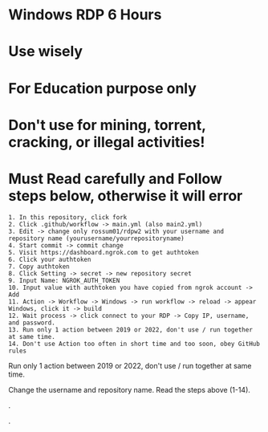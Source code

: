 # Windows RDP 6 Hours
# Use wisely
# For Education purpose only
# Don't use for mining, torrent, cracking, or illegal activities!
# Must Read carefully and Follow steps below, otherwise it will error

```
1. In this repository, click fork
2. Click .github/workflow -> main.yml (also main2.yml)
3. Edit -> change only rossum01/rdpw2 with your username and repository name (yourusername/yourrepositoryname)
4. Start commit -> commit change
5. Visit https://dashboard.ngrok.com to get authtoken
6. Click your authtoken
7. Copy authtoken
8. Click Setting -> secret -> new repository secret
9. Input Name: NGROK_AUTH_TOKEN
10. Input value with authtoken you have copied from ngrok account -> Add
11. Action -> Workflow -> Windows -> run workflow -> reload -> appear Windows, click it -> build
12. Wait process -> click connect to your RDP -> Copy IP, username, and password.
13. Run only 1 action between 2019 or 2022, don't use / run together at same time.
14. Don't use Action too often in short time and too soon, obey GitHub rules
```

Run only 1 action between 2019 or 2022, don't use / run together at same time.

Change the username and repository name. Read the steps above (1-14).

.



.
